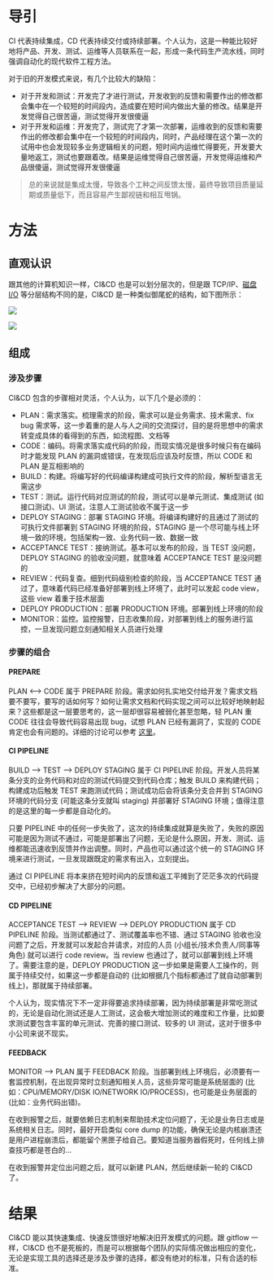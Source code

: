 # 导引

CI 代表持续集成，CD 代表持续交付或持续部署。个人认为，这是一种能比较好地将产品、开发、测试、运维等人员联系在一起，形成一条代码生产流水线，同时强调自动化的现代软件工程方法。

对于旧的开发模式来说，有几个比较大的缺陷：

- 对于开发和测试：开发完了才进行测试，开发收到的反馈和需要作出的修改都会集中在一个较短的时间段内，造成要在短时间内做出大量的修改。结果是开发觉得自己很苦逼，测试觉得开发很傻逼
- 对于开发和运维：开发完了，测试完了才第一次部署，运维收到的反馈和需要作出的修改都会集中在一个较短的时间段内，同时，产品经理在这个第一次的试用中也会发现较多业务逻辑相关的问题，短时间内运维忙得要死，开发要大量地返工，测试也要跟着改。结果是运维觉得自己很苦逼，开发觉得运维和产品很傻逼，测试觉得开发很傻逼

> 总的来说就是集成太慢，导致各个工种之间反馈太慢，最终导致项目质量延期或质量低下，而且容易产生鄙视链和相互甩锅。

# 方法

## 直观认识

跟其他的计算机知识一样，CI&CD 也是可以划分层次的，但是跟 TCP/IP、[磁盘 I/O](https://github.com/hsxhr-10/blog/blob/master/Linux/【磁盘%20IO】--%207%20层模型.md) 等分层结构不同的是，CI&CD 是一种类似御尾蛇的结构，如下图所示：

![](https://raw.githubusercontent.com/hsxhr-10/picture/master/CI%26CD1.png)

![](https://raw.githubusercontent.com/hsxhr-10/picture/master/CI%26CD4.png)

## 组成

### 涉及步骤

CI&CD 包含的步骤相对灵活，个人认为，以下几个是必须的：

- PLAN：需求落实。梳理需求的阶段，需求可以是业务需求、技术需求、fix bug 需求等，这一步着重的是人与人之间的交流探讨，目的是将思想中的需求转变成具体的看得到的东西，如流程图、文档等
- CODE：编码。将需求落实成代码的阶段，而现实情况是很多时候只有在编码时才能发现 PLAN 的漏洞或错误，在发现后应该及时反馈，所以 CODE 和 PLAN 是互相影响的
- BUILD：构建。将编写好的代码编译构建成可执行文件的阶段，解析型语言无需这步
- TEST：测试。运行代码对应测试的阶段，测试可以是单元测试、集成测试 (如接口测试)、UI 测试，注意人工测试验收不属于这一步
- DEPLOY STAGING：部署 STAGING 环境。将编译构建好的且通过了测试的可执行文件部署到 STAGING 环境的阶段，STAGING 是一个尽可能与线上环境一致的环境，包括架构一致、业务代码一致、数据一致
- ACCEPTANCE TEST：接纳测试。基本可以发布的阶段，当 TEST 没问题，DEPLOY STAGING 的验收没问题，就意味着 ACCEPTANCE TEST 是没问题的
- REVIEW：代码复查。细到代码级别检查的阶段，当 ACCEPTANCE TEST 通过了，意味着代码已经准备好部署到线上环境了，此时可以发起 code view，这些 view 着重于技术层面
- DEPLOY PRODUCTION：部署 PRODUCTION 环境。部署到线上环境的阶段
- MONITOR：监控。监控报警，日志收集阶段，对部署到线上的服务进行监控，一旦发现问题立刻通知相关人员进行处理

### 步骤的组合

#### PREPARE

PLAN <--> CODE 属于 PREPARE 阶段。需求如何扎实地交付给开发？需求文档要不要写，要写的话如何写？如何让需求文档和代码实现之间可以比较好地映射起来？这些都是这一层要思考的，这一层却很容易被弱化甚至忽略，轻 PLAN 重 CODE 往往会导致代码容易出现 bug，试想 PLAN 已经有漏洞了，实现的 CODE 肯定也会有问题的。详细的讨论可以参考 [这里](https://github.com/hsxhr-10/blog/blob/master/DevOps/【CI%26CD】--%20PLAN.md)。

#### CI PIPELINE

BUILD --> TEST --> DEPLOY STAGING 属于 CI PIPELINE 阶段。开发人员将某条分支的业务代码和对应的测试代码提交到代码仓库；触发 BUILD 来构建代码；构建成功后触发 TEST 来跑测试代码；测试成功后会将该条分支合并到 STAGING 环境的代码分支 (可能这条分支就叫 staging) 并部署好 STAGING 环境；值得注意的是这里的每一步都是自动化的。

只要 PIPELINE 中的任何一步失败了，这次的持续集成就算是失败了，失败的原因可能是因为测试不通过，可能是部署出了问题，无论是什么原因，开发、测试、运维都能迅速收到反馈并作出调整。同时，产品也可以通过这个统一的 STAGING 环境来进行测试，一旦发现跟既定的需求有出入，立刻提出。

通过 CI PIPELINE 将本来挤在短时间内的反馈和返工平摊到了茫茫多次的代码提交中，已经初步解决了大部分的问题。

#### CD PIPELINE

ACCEPTANCE TEST --> REVIEW --> DEPLOY PRODUCTION 属于 CD PIPELINE 阶段。当测试都通过了、测试覆盖率也不错、通过 STAGING 验收也没问题了之后，开发就可以发起合并请求，对应的人员 (小组长/技术负责人/同事等角色) 就可以进行 code review。当 review 也通过了，就可以部署到线上环境了。需要注意的是，DEPLOY PRODUCTION 这一步如果是需要人工操作的，则属于持续交付，如果这一步都是自动的 (比如根据几个指标都通过了就自动部署到线上)，那就属于持续部署。

个人认为，现实情况下不一定非得要追求持续部署，因为持续部署是非常吃测试的，无论是自动化测试还是人工测试，这会极大增加测试的难度和工作量，比如要求测试要包含丰富的单元测试、完善的接口测试、较多的 UI 测试，这对于很多中小公司来说不现实。

#### FEEDBACK

MONITOR --> PLAN 属于 FEEDBACK 阶段。当部署到线上环境后，必须要有一套监控机制，在出现异常时立刻通知相关人员，这些异常可能是系统层面的 (比如：CPU/MEMORY/DISK IO/NETWORK IO/PROCESS)，也可能是业务层面的 (比如：业务代码出错)。

在收到报警之后，就要依赖日志机制来帮助技术定位问题了，无论是业务日志或是系统相关日志。同时，最好开启类似 core dump 的功能，确保无论是内核崩溃还是用户进程崩溃后，都能留个黑匣子给自己。要知道当服务器假死时，任何线上排查技巧都是苍白的...

在收到报警并定位出问题之后，就可以新建 PLAN，然后继续新一轮的 CI&CD 了。

# 结果

CI&CD 能以其快速集成、快速反馈很好地解决旧开发模式的问题。跟 gitflow 一样，CI&CD 也不是死板的，而是可以根据每个团队的实际情况做出相应的变化，无论是实现工具的选择还是涉及步骤的选择，都没有绝对的标准，只有合适的标准。


